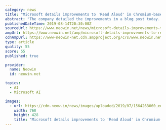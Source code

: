 ```yaml
---
category: news
title: "Microsoft details improvements to 'Read Aloud' in Chromium-based Edge"
abstract: "The company detailed the improvements in a blog post today. Cloud-powered voices leverage Microsoft Cognitive Services, a set of APIs, SDK, and services offered by Microsoft, of which Speech is one. The Dev and Canary branches of the browser now support 24 ..."
publishedDateTime: 2019-08-14T20:30:00Z
sourceUrl: https://www.neowin.net/news/microsoft-details-improvements-to-read-aloud-in-chromium-based-edge
ampUrl: https://www.neowin.net/amp/microsoft-details-improvements-to-read-aloud-in-chromium-based-edge/
cdnAmpUrl: https://www-neowin-net.cdn.ampproject.org/c/s/www.neowin.net/amp/microsoft-details-improvements-to-read-aloud-in-chromium-based-edge/
type: article
quality: 55
score: 55
published: true

provider:
  name: Neowin
  id: neowin.net

topics:
  - AI
  - Microsoft AI

images:
  - url: https://cdn.neow.in/news/images/uploaded/2019/07/1564263060_edgemenu_story.jpg
    width: 760
    height: 428
    title: "Microsoft details improvements to 'Read Aloud' in Chromium-based Edge"
---
```

